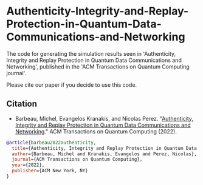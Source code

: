 # Authenticity-Integrity-and-Replay-Protection-in-Quantum-Data-Communications-and-Networking
The code for generating the simulation results seen in 'Authenticity, Integrity and Replay Protection in Quantum Data Communications and Networking', published in the 'ACM Transactions on Quantum Computing journal'.

Please cite our paper if you decide to use this code.

## Citation

- Barbeau, Michel, Evangelos Kranakis, and Nicolas Perez. "[Authenticity, Integrity and Replay Protection in Quantum Data Communications and Networking](https://dl.acm.org/doi/10.1145/3517341)." ACM Transactions on Quantum Computing (2022).

```bibtex
@article{barbeau2022authenticity,
  title={Authenticity, Integrity and Replay Protection in Quantum Data Communications and Networking},
  author={Barbeau, Michel and Kranakis, Evangelos and Perez, Nicolas},
  journal={ACM Transactions on Quantum Computing},
  year={2022},
  publisher={ACM New York, NY}
}
```
